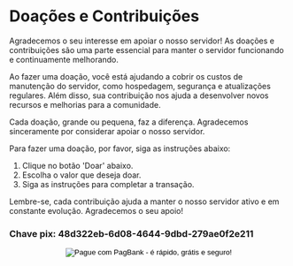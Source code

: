 # Doações e Contribuições

Agradecemos o seu interesse em apoiar o nosso servidor! As doações e contribuições são uma parte essencial para manter o servidor funcionando e continuamente melhorando.

Ao fazer uma doação, você está ajudando a cobrir os custos de manutenção do servidor, como hospedagem, segurança e atualizações regulares. Além disso, sua contribuição nos ajuda a desenvolver novos recursos e melhorias para a comunidade.

Cada doação, grande ou pequena, faz a diferença. Agradecemos sinceramente por considerar apoiar o nosso servidor.

Para fazer uma doação, por favor, siga as instruções abaixo:

1. Clique no botão 'Doar' abaixo.
2. Escolha o valor que deseja doar.
3. Siga as instruções para completar a transação.

Lembre-se, cada contribuição ajuda a manter o nosso servidor ativo e em constante evolução. Agradecemos o seu apoio!

### Chave pix: 48d322eb-6d08-4644-9dbd-279ae0f2e211
<div style="display: flex; justify-content: center;">
    <form action="https://pagseguro.uol.com.br/checkout/v2/donation.html" method="post">
    <input type="hidden" name="currency" value="BRL" />
    <input type="hidden" name="receiverEmail" value="wevertonslima@gmail.com" />
    <input type="hidden" name="iot" value="button" />
    <input type="image" src="https://stc.pagseguro.uol.com.br/public/img/botoes/doacoes/120x53-doar.gif" name="submit" alt="Pague com PagBank - é rápido, grátis e seguro!" />
    </form>
</div>